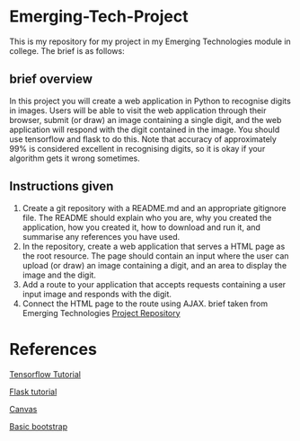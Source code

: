 # Emerging-Tech-Project
This is my repository for my project in my Emerging Technologies module in college. 
The brief is as follows:
## brief overview
In this project you will create a web application in Python to recognise digits in images. Users will be able to visit the web application through their browser, submit (or draw) an image containing a single digit, and the web application will respond with the digit contained in the image. You should use tensorflow and flask to do this. Note that accuracy of approximately 99% is considered excellent in recognising digits, so it is okay if your algorithm gets it wrong sometimes.
## Instructions given
1. Create a git repository with a README.md and an appropriate gitignore file. The README should explain who you are, why you created the application, how you created it, how to download and run it, and summarise any references you have used.
2. In the repository, create a web application that serves a HTML page as the root resource. The page should contain an input where the user can upload (or draw) an image containing a digit, and an area to display the image and the digit.
3. Add a route to your application that accepts requests containing a user input image and responds with the digit.
4. Connect the HTML page to the route using AJAX.
brief taken from Emerging Technologies [Project Repository](https://emerging-technologies.github.io/problems/project.html)

# References 
[Tensorflow Tutorial](https://www.tensorflow.org/get_started/mnist/beginners)

[Flask tutorial](http://flask.pocoo.org/docs/0.12/)

[Canvas](https://www.w3schools.com/html/html5_canvas.asp)

[Basic bootstrap](https://www.w3schools.com/bootstrap/default.asp)
